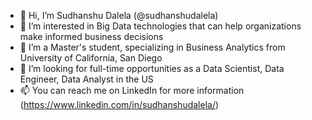 - 👋 Hi, I’m Sudhanshu Dalela (@sudhanshudalela)
- 👀 I’m interested in Big Data technologies that can help organizations make informed business decisions
- 🌱 I’m a Master's student, specializing in Business Analytics from University of California, San Diego
- 💞️ I’m looking for full-time opportunities as a Data Scientist, Data Engineer, Data Analyst in the US
- 📫 You can reach me on LinkedIn for more information (https://www.linkedin.com/in/sudhanshudalela/)

<!---
sudhanshudalela/sudhanshudalela is a ✨ special ✨ repository because its `README.md` (this file) appears on your GitHub profile.
You can click the Preview link to take a look at your changes.
--->
